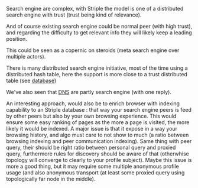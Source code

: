 [hm]: # (+++)
[hm]: # (date = "2015-05-30T12:43:26+01:00")
[hm]: # (draft = true)
[hm]: # (title = "Search engine and striple")
[hm]: # (+++)


Search engine are complex, with Striple the model is one of a distributed search engine with trust (trust being kind of relevance).

And of course existing search engine could be normal peer (with high trust), and regarding the difficulty to get relevant info they will likely keep a leading position.

This could be seen as a copernic on steroids (meta search engine over multiple actors).

There is many distributed search engine initiative, most of the time using a distributed hash table, here the support is more close to a trust distributed table (see [database](./database.md))

We've also seen that [DNS](./dns.md) are partly search engine (with one reply).

An interesting approach, would also be to enrich browser with indexing capability to an Striple database : that way your search engine peers is feed by other peers but also by your own browsing experience. 
This would ensure some easy ranking of pages as the more a page is visited, the more likely it would be indexed.
A major issue is that it expose in a way your browsing history, and algo must care to not show to much (a ratio between browsing indexing and peer communication indexing).
Same thing with peer query, their should be right ratio between personal query and proxied query, furthermore rules for discovery should be aware of that (otherwhise topology will converge to clearly to your profile subject). 
Maybe this issue is more a good thing, but it may require some multiple anonymous profile usage (and also anonymous transport (at least some proxied query using topologically far node in the middle).

